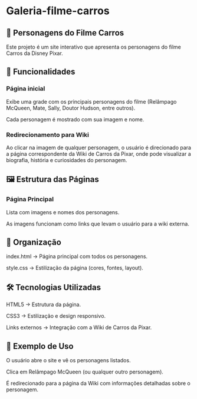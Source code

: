 # Galeria-filme-carros
## 🚗 Personagens do Filme Carros

Este projeto é um site interativo que apresenta os personagens do filme Carros da Disney Pixar.

## 🚀 Funcionalidades

### Página inicial

Exibe uma grade com os principais personagens do filme (Relâmpago McQueen, Mate, Sally, Doutor Hudson, entre outros).

Cada personagem é mostrado com sua imagem e nome.

### Redirecionamento para Wiki

Ao clicar na imagem de qualquer personagem, o usuário é direcionado para a página correspondente da Wiki de Carros da Pixar, onde pode visualizar a biografia, história e curiosidades do personagem.

## 🖼️ Estrutura das Páginas

### Página Principal

Lista com imagens e nomes dos personagens.

As imagens funcionam como links que levam o usuário para a wiki externa.

## 📂 Organização

index.html → Página principal com todos os personagens.

style.css → Estilização da página (cores, fontes, layout).

## 🛠️ Tecnologias Utilizadas

HTML5 → Estrutura da página.

CSS3 → Estilização e design responsivo.

Links externos → Integração com a Wiki de Carros da Pixar.

## 📌 Exemplo de Uso

O usuário abre o site e vê os personagens listados.

Clica em Relâmpago McQueen (ou qualquer outro personagem).

É redirecionado para a página da Wiki com informações detalhadas sobre o personagem.